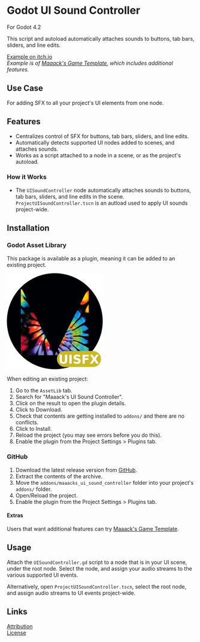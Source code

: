 # Godot UI Sound Controller
For Godot 4.2

This script and autoload automatically attaches sounds to buttons, tab bars, sliders, and line edits.

[Example on itch.io](https://maaack.itch.io/godot-game-template)  
_Example is of [Maaack's Game Template](https://github.com/Maaack/Godot-Game-Template), which includes additional features._

## Use Case
For adding SFX to all your project's UI elements from one node.


## Features

* Centralizes control of SFX for buttons, tab bars, sliders, and line edits.
* Automatically detects supported UI nodes added to scenes, and attaches sounds.
* Works as a script attached to a node in a scene, or as the project's autoload.


### How it Works
- The `UISoundController` node automatically attaches sounds to buttons, tab bars, sliders, and line edits in the scene. `ProjectUISoundController.tscn` is an autload used to apply UI sounds project-wide.
  
## Installation

### Godot Asset Library
This package is available as a plugin, meaning it can be added to an existing project. 

![Package Icon](/addons/maaacks_ui_sound_controller/media/UISoundController-Icon-black-transparent-256x256.png)  

When editing an existing project:

1.  Go to the `AssetLib` tab.
2.  Search for "Maaack's UI Sound Controller".
3.  Click on the result to open the plugin details.
4.  Click to Download.
5.  Check that contents are getting installed to `addons/` and there are no conflicts.
6.  Click to Install.
7.  Reload the project (you may see errors before you do this).
8.  Enable the plugin from the Project Settings > Plugins tab.


### GitHub


1.  Download the latest release version from [GitHub](https://github.com/Maaack/Godot-UI-Sound-Controller/releases/latest).  
2.  Extract the contents of the archive.
3.  Move the `addons/maaacks_ui_sound_controller` folder into your project's `addons/` folder.  
4.  Open/Reload the project.  
5.  Enable the plugin from the Project Settings > Plugins tab.  

#### Extras

Users that want additional features can try [Maaack's Game Template](https://github.com/Maaack/Godot-Game-Template).  

## Usage

Attach the `UISoundController.gd` script to a node that is in your UI scene, under the root node. Select the node, and assign your audio streams to the various supported UI events.

Alternatively, open `ProjectUISoundController.tscn`, select the root node, and assign audio streams to UI events project-wide.

## Links
[Attribution](ATTRIBUTION.md)  
[License](LICENSE.txt)  

